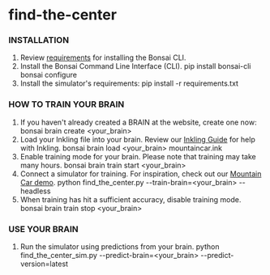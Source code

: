 # find-the-center

### INSTALLATION
1. Review [requirements](http://docs.bons.ai/getting-started.html) for installing the Bonsai CLI.
1. Install the Bonsai Command Line Interface (CLI).
       pip install bonsai-cli
       bonsai configure
1. Install the simulator's requirements:
       pip install -r requirements.txt

### HOW TO TRAIN YOUR BRAIN
1. If you haven't already created a BRAIN at the website, create one now:
       bonsai brain create <your_brain>
1. Load your Inkling file into your brain. Review our [Inkling Guide](http://docs.bons.ai/inkling-guide.html) for help with Inkling.
       bonsai brain load <your_brain> mountaincar.ink
1. Enable training mode for your brain. Please note that training may take many hours.
       bonsai brain train start <your_brain>
1. Connect a simulator for training. For inspiration, check out our [Mountain Car demo](https://github.com/BonsaiAI/gym-mountaincar-sample).
       python find_the_center.py --train-brain=<your_brain> --headless
1. When training has hit a sufficient accuracy, disable training mode.
       bonsai brain train stop <your_brain>

### USE YOUR BRAIN

1. Run the simulator using predictions from your brain.
       python find_the_center_sim.py --predict-brain=<your_brain> --predict-version=latest
